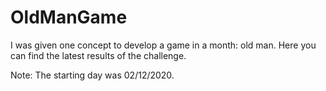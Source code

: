 # OldManGame

I was given one concept to develop a game in a month: old man.
Here you can find the latest results of the challenge.

Note:
The starting day was 02/12/2020.
